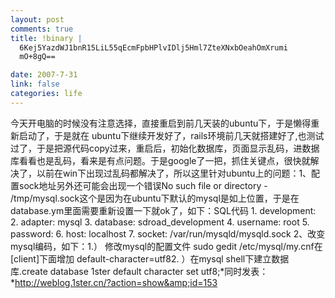 ```yaml
--- 
layout: post
comments: true
title: !binary |
  6Kej5YazdWJ1bnR15LiL55qEcmFpbHPlvIDlj5Hml7ZteXNxbOeahOmXrumi
  mO+8gQ==

date: 2007-7-31
link: false
categories: life
---
```

今天开电脑的时候没有注意选择，直接重启到前几天装的ubuntu下，于是懒得重新启动了，于是就在 ubuntu下继续开发好了，rails环境前几天就搭建好了,也测试过了，于是把源代码copy过来，重启后，初始化数据库，页面显示乱码，进数据库看看也是乱码，看来是有点问题。于是google了一把，抓住关键点，很快就解决了，以前在win下出现过乱码都解决了，所以这里针对ubuntu上的问题：1、配置sock地址另外还可能会出现一个错误No such file or directory - /tmp/mysql.sock这个是因为在ubuntu下默认的mysql是如上位置，于是在database.ym里面需要重新设置一下就ok了，如下：SQL代码   1. development:     2.   adapter: mysql     3.   database: sdroad_development     4.   username: root     5.   password:     6.   host: localhost     7.   socket: /var/run/mysqld/mysqld.sock 2、改变mysql编码，如下：1.） 修改mysql的配置文件 sudo gedit /etc/mysql/my.cnf在[client]下面增加 default-character=utf82. ）在mysql shell下建立数据库.create database 1ster default character set utf8;*同时发表：*http://weblog.1ster.cn/?action=show&amp;id=153
